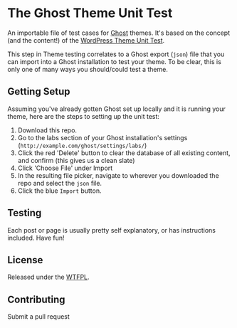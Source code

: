 # The Ghost Theme Unit Test

An importable file of test cases for [Ghost](https://ghost.org/) themes. It's based on the concept (and the content!) of the [WordPress Theme Unit Test](http://codex.wordpress.org/Theme_Unit_Test).

This step in Theme testing correlates to a Ghost export (`json`) file that you can import into a Ghost installation to test your theme. To be clear, this is only one of many ways you should/could test a theme.

## Getting Setup
Assuming you've already gotten Ghost set up locally and it is running your theme, here are the steps to setting up the unit test:

1. Download this repo.
2. Go to the labs section of your Ghost installation's settings (`http://example.com/ghost/settings/labs/`)
3. Click the red 'Delete' button to clear the database of all existing content, and confirm (this gives us a clean slate)
4. Click 'Choose File' under Import 
5. In the resulting file picker, navigate to wherever you downloaded the repo and select the `json` file.
6. Click the blue `Import` button.

## Testing
Each post or page is usually pretty self explanatory, or has instructions included. Have fun!

## License

Released under the [WTFPL](http://wikipedia.org/wiki/WTFPL).

## Contributing
Submit a pull request
